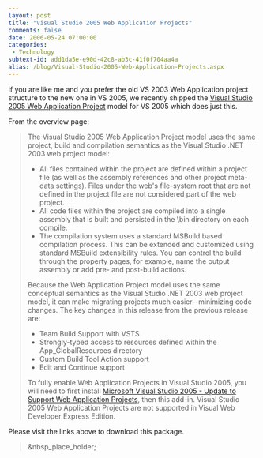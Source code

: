 ```yaml
---
layout: post
title: "Visual Studio 2005 Web Application Projects"
comments: false
date: 2006-05-24 07:00:00
categories:
 - Technology
subtext-id: add1da5e-e90d-42c8-ab3c-41f0f704aa4a
alias: /blog/Visual-Studio-2005-Web-Application-Projects.aspx
---
```



If you are like me and you prefer the old VS 2003 Web Application project structure to the new one in VS 2005, we recently shipped the [Visual Studio 2005 Web Application Project](http://msdn.microsoft.com/asp.net/reference/infrastructure/wap/default.aspx) model for VS 2005 which does just this.

From the overview page:

> The Visual Studio 2005 Web Application Project model uses the same project, build and compilation semantics as the Visual Studio .NET 2003 web project model:
> 
>   * All files contained within the project are defined within a project file (as well as the assembly references and other project meta-data settings). Files under the web's file-system root that are not defined in the project file are not considered part of the web project.
>   * All code files within the project are compiled into a single assembly that is built and persisted in the \bin directory on each compile.
>   * The compilation system uses a standard MSBuild based compilation process. This can be extended and customized using standard MSBuild extensibility rules. You can control the build through the property pages, for example, name the output assembly or add pre- and post-build actions.
> 
> Because the Web Application Project model uses the same conceptual semantics as the Visual Studio .NET 2003 web project model, it can make migrating projects much easier--minimizing code changes. The key changes in this release from the previous release are:
> 
>   * Team Build Support with VSTS
>   * Strongly-typed access to resources defined within the App_GlobalResources directory
>   * Custom Build Tool Action support
>   * Edit and Continue support
> 
> To fully enable Web Application Projects in Visual Studio 2005, you will need to first install [Microsoft Visual Studio 2005 - Update to Support Web Application Projects](http://go.microsoft.com/fwlink/?LinkId=63636), then this add-in. Visual Studio 2005 Web Application Projects are not supported in Visual Web Developer Express Edition.

Please visit the links above to download this package.

> &nbsp_place_holder;
